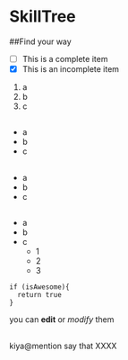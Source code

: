 SkillTree
=========
##Find your way

- [ ] This is a complete item
- [x] This is an incomplete item

1. a
2. b
3. c

##
* a
* b
* c

##
- a
- b
- c

##
- a
- b
- c
  - 1
  - 2
  - 3


```
if (isAwesome){
  return true
}
```

you can **edit** or *modify* them

##
kiya@mention say that XXXX
